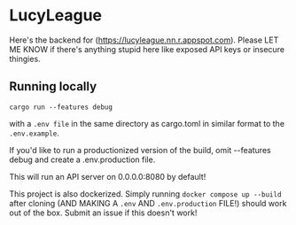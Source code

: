 # LucyLeague

Here's the backend for (https://lucyleague.nn.r.appspot.com). Please LET ME KNOW if there's anything stupid here like exposed API keys or insecure thingies.

## Running locally

```
cargo run --features debug
```
with a `.env file` in the same directory as cargo.toml in similar format to the `.env.example`.

If you'd like to run a productionized version of the build, omit --features debug and create a .env.production file.

This will run an API server on 0.0.0.0:8080 by default!


This project is also dockerized. Simply running `docker compose up --build` after cloning (AND MAKING A `.env` AND `.env.production` FILE!) should work out of the box. Submit an issue if this doesn't work!
